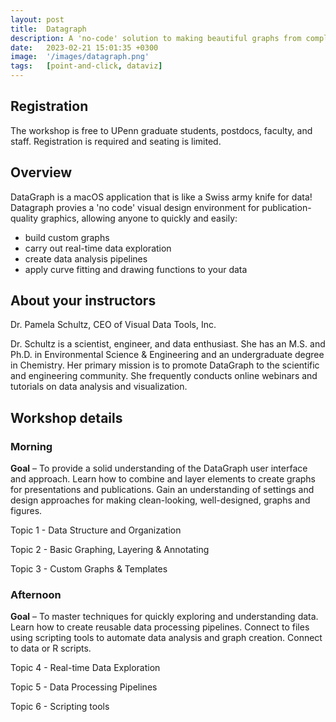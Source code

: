 ```yaml
---
layout: post
title:  Datagraph
description: A 'no-code' solution to making beautiful graphs from complex data.
date:   2023-02-21 15:01:35 +0300
image:  '/images/datagraph.png'
tags:   [point-and-click, dataviz]
---
```


## Registration

The workshop is free to UPenn graduate students, postdocs, faculty, and staff.  Registration is required and seating is limited.

## Overview

DataGraph is a macOS application that is like a Swiss army knife for data!  Datagraph provies a 'no code' visual design environment for publication-quality graphics, allowing anyone to quickly and easily:

* build custom graphs
* carry out real-time data exploration
* create data analysis pipelines
* apply curve fitting and drawing functions to your data

## About your instructors

Dr. Pamela Schultz, CEO of Visual Data Tools, Inc.

Dr. Schultz is a scientist, engineer, and data enthusiast. She has an M.S. and Ph.D. in Environmental Science & Engineering and an undergraduate degree in Chemistry. Her primary mission is to promote DataGraph to the scientific and engineering community. She frequently conducts online webinars and tutorials on data analysis and visualization.

## Workshop details

### Morning

**Goal** – To provide a solid understanding of the DataGraph user interface and approach. Learn how to combine and layer elements to create graphs for presentations and publications. Gain an understanding of settings and design approaches for making clean-looking, well-designed, graphs and figures.

Topic 1 - Data Structure and Organization

Topic 2 - Basic Graphing, Layering & Annotating

Topic 3 - Custom Graphs & Templates

### Afternoon

**Goal** – To master techniques for quickly exploring and understanding data. Learn how to create reusable data processing pipelines. Connect to files using scripting tools to automate data analysis and graph creation. Connect to data or R scripts.

Topic 4 - Real-time Data Exploration

Topic 5 - Data Processing Pipelines

Topic 6 - Scripting tools
